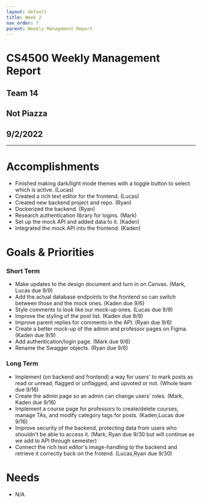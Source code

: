 ```yaml
---
layout: default
title: Week 2
nav_order: 7
parent: Weekly Management Report
---
```

# CS4500 Weekly Management Report 
## Team 14
## Not Piazza
## 9/2/2022
***

# Accomplishments
- Finished making dark/light mode themes with a toggle button to select which is active. (Lucas)
- Created a rich text editor for the frontend. (Lucas)
- Created new backend project and repo. (Ryan)
- Dockerized the backend. (Ryan)
- Research authentication library for logins. (Mark)
- Set up the mock API and added data to it. (Kaden)
- Integrated the mock API into the frontend. (Kaden)

# Goals & Priorities
### Short Term
- Make updates to the design document and turn in on Canvas. (Mark, Lucas due 9/9)
- Add the actual database endpoints to the frontend so can switch between those and the mock ones. (Kaden due 9/6)
- Style comments to look like our mock-up ones. (Lucas due 9/9)
- Improve the styling of the post list. (Kaden due 9/9)
- Improve parent replies for comments in the API. (Ryan due 9/6)
- Create a better mock-up of the admin and professor pages on Figma. (Kaden due 9/9)
- Add authentication/login page. (Mark due 9/6) 
- Rename the Swagger objects. (Ryan due 9/6)

### Long Term
- Implement (on backend and frontend) a way for users' to mark posts as read or unread, flagged or unflagged, and upvoted or not. (Whole team due 9/16)
- Create the admin page so an admin can change users' roles. (Mark, Kaden due 9/16)
- Implement a course page for professors to create/delete courses, manage TAs, and modify category tags for posts. (Kaden,Lucas due 9/16)
- Improve security of the backend, protecting data from users who shouldn't be able to access it. (Mark, Ryan due 9/30 but will continue as we add to API through semester)
- Connect the rich text editor's image-handling to the backend and retrieve it correctly back on the frotend. (Lucas,Ryan due 9/30)

# Needs
- N/A



